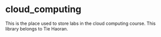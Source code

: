 # cloud_computing
This is the place used to store labs in the cloud computing course. 
This library belongs to Tie Haoran.
